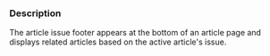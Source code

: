 ### Description
The article issue footer appears at the bottom of an article page and displays related articles based on the active article's issue.



